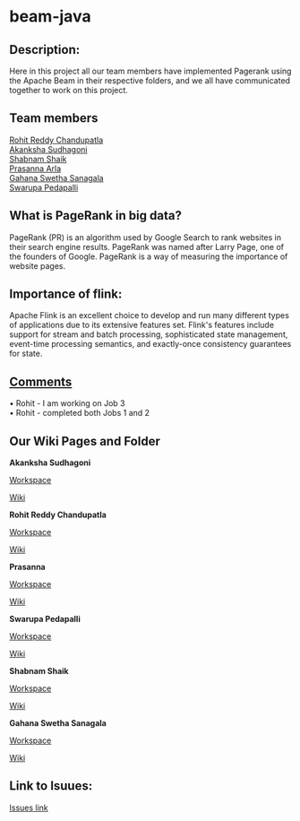 # beam-java 
## Description:
Here in this project all our team members have implemented Pagerank using the Apache Beam in their respective folders, and we all have communicated together to work on this project.
## Team members

[Rohit Reddy Chandupatla](https://github.com/RohitChandupatla) </br>
[Akanksha Sudhagoni](https://github.com/AkankshaSudhagoni) </br>
[Shabnam Shaik](https://github.com/ShabnamShaikk)  </br>
[Prasanna Arla](https://github.com/PRASANNAARLA)  </br>
[Gahana Swetha Sanagala](https://github.com/swetha34)  </br>
[Swarupa Pedapalli](https://github.com/SwarupaPedapalli)  </br>

## What is PageRank in big data?

PageRank (PR) is an algorithm used by Google Search to rank websites in their search engine results. PageRank was named after Larry Page, one of the founders of Google. PageRank is a way of measuring the importance of website pages.

## Importance of flink:
Apache Flink is an excellent choice to develop and run many different types of applications due to its extensive features set. Flink's features include support for stream and batch processing, sophisticated state management, event-time processing semantics, and exactly-once consistency guarantees for state.

## [Comments](https://github.com/RohitChandupatla/beam-python/wiki/Group-Comments)

• Rohit - I am working on Job 3 </br>
• Rohit - completed both Jobs 1 and 2 </br>

## Our Wiki Pages and Folder 

**Akanksha Sudhagoni** <br>


[Workspace](https://github.com/RohitChandupatla/beam-python/tree/main/Akanksha)<br>

[Wiki](https://github.com/RohitChandupatla/beam-python/wiki/Akanksha-Sudhagoni)<br>

**Rohit Reddy Chandupatla**

[Workspace](https://github.com/RohitChandupatla/beam-python/tree/main/Rohit)<br>

[Wiki](https://github.com/RohitChandupatla/beam-python/wiki/Rohit-Reddy-Chandupatla)<br>

**Prasanna**

[Workspace](https://github.com/RohitChandupatla/beam-python/tree/main/Prasanna%20Arla)<br>

[Wiki](https://github.com/RohitChandupatla/beam-python/wiki/Prasanna-Arla)<br>

**Swarupa Pedapalli**

[Workspace](https://github.com/RohitChandupatla/beam-python/tree/main/swarupa)<br>

[Wiki](https://github.com/RohitChandupatla/beam-python/wiki/Swarupa-Pedapalli)<br>


**Shabnam Shaik**

[Workspace](https://github.com/RohitChandupatla/beam-python/tree/main/Shabnam)<br>

[Wiki](https://github.com/RohitChandupatla/beam-python/wiki/Shabnam-Shaik)<br>

**Gahana Swetha Sanagala**

[Workspace](https://github.com/RohitChandupatla/beam-python/tree/main/Swetha)<br>

[Wiki](https://github.com/RohitChandupatla/beam-python/wiki/Gahana-Swetha-Sanagala)<br>
## Link to Isuues:
[Issues link](https://github.com/RohitChandupatla/beam-java/issues)

